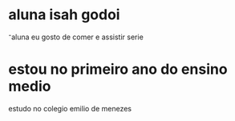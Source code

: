 # aluna isah godoi
⁻aluna
eu gosto de comer e assistir serie 
# estou no primeiro ano do ensino medio 
estudo no colegio emilio de menezes 
